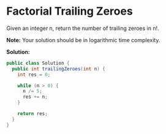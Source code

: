 # Factorial Trailing Zeroes

Given an integer n, return the number of trailing zeroes in n!.

**Note:** Your solution should be in logarithmic time complexity.

**Solution:**
```java
public class Solution {
  public int trailingZeroes(int n) {
    int res = 0;

    while (n > 0) {
      n /= 5; 
      res += n; 
    }

    return res;
  }
}
```